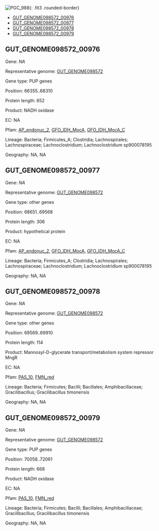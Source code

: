![PGC_988](../static/images/Clusters_figure/PGC_988.jpg){: .fit3 .rounded-border}

<ul id="myTab" class="nav nav-tabs">
  <li class="active">
        <a href="#tab1" data-toggle="tab">GUT_GENOME098572_00976</a>
  </li>
<li><a href="#tab2" data-toggle="tab">GUT_GENOME098572_00977</a></li>
<li><a href="#tab3" data-toggle="tab">GUT_GENOME098572_00978</a></li>
<li><a href="#tab4" data-toggle="tab">GUT_GENOME098572_00979</a></li>
</ul>

<div id="myTabContent" class="tab-content">
  <div class="tab-pane fade in active" id="tab1">

<h2 id="GUT_GENOME098572_00976">GUT_GENOME098572_00976</h2>
<p>Gene: <em>NA</em>
<p>Representative genome: <a href="https://www.ebi.ac.uk/metagenomics/genomes/MGYG-HGUT-01543">GUT_GENOME098572</a></p>
<p>Gene type: PUP genes</p>
<p>Position: 66355..68310</p>
<p>Protein length: 652</p>
<p>Product: NADH oxidase</p>
<p>EC: NA</p>
<p>Pfam: <a href="http://pfam.xfam.org/family/AP_endonuc_2">AP_endonuc_2</a>, <a href="http://pfam.xfam.org/family/GFO_IDH_MocA">GFO_IDH_MocA</a>, <a href="http://pfam.xfam.org/family/GFO_IDH_MocA_C">GFO_IDH_MocA_C</a></p>
<p>Lineage: Bacteria; Firmicutes_A; Clostridia; Lachnospirales; Lachnospiraceae; Lachnoclostridium; Lachnoclostridium sp900078195</p>
<p>Geography: NA, NA</p>
  </div>

  <div class="tab-pane fade" id="tab2">

<h2 id="GUT_GENOME098572_00977">GUT_GENOME098572_00977</h2>
<p>Gene: <em>NA</em></p>
<p>Representative genome: <a href="https://www.ebi.ac.uk/metagenomics/genomes/MGYG-HGUT-01543">GUT_GENOME098572</a></p>
<p>Gene type: other genes</p>
<p>Position: 68651..69568</p>
<p>Protein length: 306</p>
<p>Product: hypothetical protein</p>
<p>EC: NA</p>
<p>Pfam: <a href="http://pfam.xfam.org/family/AP_endonuc_2">AP_endonuc_2</a>, <a href="http://pfam.xfam.org/family/GFO_IDH_MocA">GFO_IDH_MocA</a>, <a href="http://pfam.xfam.org/family/GFO_IDH_MocA_C">GFO_IDH_MocA_C</a></p>
<p>Lineage: Bacteria; Firmicutes_A; Clostridia; Lachnospirales; Lachnospiraceae; Lachnoclostridium; Lachnoclostridium sp900078195</p>
<p>Geography: NA, NA</p>

  </div>
  <div class="tab-pane fade" id="tab3">

<h2 id="GUT_GENOME098572_00978">GUT_GENOME098572_00978</h2>
<p>Gene: <em>NA</em></p>
<p>Representative genome: <a href="https://www.ebi.ac.uk/metagenomics/genomes/MGYG-HGUT-01549">GUT_GENOME098572</a></p>
<p>Gene type: other genes</p>
<p>Position: 69569..69910</p>
<p>Protein length: 114</p>
<p>Product: Mannosyl-D-glycerate transport/metabolism system repressor MngR</p>
<p>EC: NA</p>
<p>Pfam: <a href="http://pfam.xfam.org/family/PAS_10">PAS_10</a>, <a href="http://pfam.xfam.org/family/FMN_red">FMN_red</a></p>
<p>Lineage: Bacteria; Firmicutes; Bacilli; Bacillales; Amphibacillaceae; Gracilibacillus; Gracilibacillus timonensis</p>
<p>Geography: NA, NA</p>

  </div>
  <div class="tab-pane fade" id="tab4">

<h2 id="GUT_GENOME098572_00979">GUT_GENOME098572_00979</h2>
<p>Gene: <em>NA</em></p>
<p>Representative genome: <a href="https://www.ebi.ac.uk/metagenomics/genomes/MGYG-HGUT-01549">GUT_GENOME098572</a></p>
<p>Gene type: PUP genes</p>
<p>Position: 70058..72061</p>
<p>Protein length: 668</p>
<p>Product: NADH oxidase</p>
<p>EC: NA</p>
<p>Pfam: <a href="http://pfam.xfam.org/family/PAS_10">PAS_10</a>, <a href="http://pfam.xfam.org/family/FMN_red">FMN_red</a></p>
<p>Lineage: Bacteria; Firmicutes; Bacilli; Bacillales; Amphibacillaceae; Gracilibacillus; Gracilibacillus timonensis</p>
<p>Geography: NA, NA</p>

  </div>
</div>
